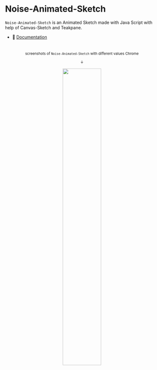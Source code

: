# Noise-Animated-Sketch

`Noise-Animated-Sketch` is an Animated Sketch made with Java Script with help of Canvas-Sketch and Teakpane.

- :closed_book: [Documentation](./docs/README.md)

#

<p align="center">
  <sub>screenshots of <code>Noise-Animated-Sketch</code> with different values Chrome</sub>
</p>

<p align="center">
  <sub>↓</sub> 
</p>

<p align="center">
  <img src="docs/assets/images/chrome-example.png" width="50%" />
</p>
